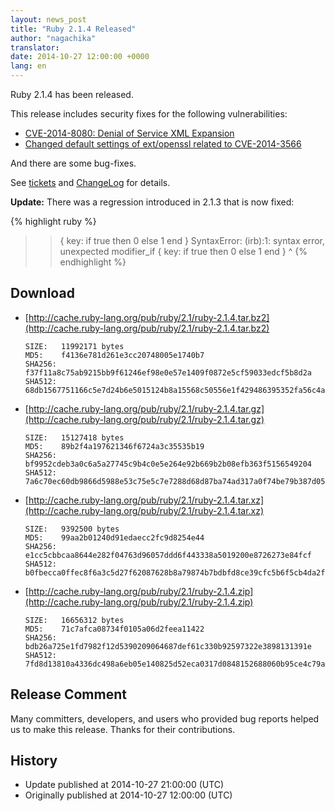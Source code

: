 ```yaml
---
layout: news_post
title: "Ruby 2.1.4 Released"
author: "nagachika"
translator:
date: 2014-10-27 12:00:00 +0000
lang: en
---
```


Ruby 2.1.4 has been released.

This release includes security fixes for the following vulnerabilities:

* [CVE-2014-8080: Denial of Service XML Expansion](https://www.ruby-lang.org/en/news/2014/10/27/rexml-dos-cve-2014-8080/)
* [Changed default settings of ext/openssl related to CVE-2014-3566](https://www.ruby-lang.org/en/news/2014/10/27/changing-default-settings-of-ext-openssl/)

And there are some bug-fixes.

See [tickets](https://bugs.ruby-lang.org/projects/ruby-21/issues?set_filter=1&amp;status_id=5)
and [ChangeLog](http://svn.ruby-lang.org/repos/ruby/tags/v2_1_4/ChangeLog)
for details.

**Update:** There was a regression introduced in 2.1.3 that is now fixed:

{% highlight ruby %}
>> { key: if true then 0 else 1 end }
SyntaxError: (irb):1: syntax error, unexpected modifier_if
{ key: if true then 0 else 1 end }
         ^
{% endhighlight %}

## Download

* [http://cache.ruby-lang.org/pub/ruby/2.1/ruby-2.1.4.tar.bz2](http://cache.ruby-lang.org/pub/ruby/2.1/ruby-2.1.4.tar.bz2)

      SIZE:   11992171 bytes
      MD5:    f4136e781d261e3cc20748005e1740b7
      SHA256: f37f11a8c75ab9215bb9f61246ef98e0e57e1409f0872e5cf59033edcf5b8d2a
      SHA512: 68db1567751166c5e7d24b6e5015124b8a15568c50556e1f429486395352fa56c4a195a74820ab135697924149d014b445b345a1b9755678aaf824fba79c606b

* [http://cache.ruby-lang.org/pub/ruby/2.1/ruby-2.1.4.tar.gz](http://cache.ruby-lang.org/pub/ruby/2.1/ruby-2.1.4.tar.gz)

      SIZE:   15127418 bytes
      MD5:    89b2f4a197621346f6724a3c35535b19
      SHA256: bf9952cdeb3a0c6a5a27745c9b4c0e5e264e92b669b2b08efb363f5156549204
      SHA512: 7a6c70ec60db9866d5988e53c75e5c7e7288d68d87ba74ad317a0f74be79b387d05f665d9273d24dc64edc011d396b6396d2c7b1de6fd6a03569103e5acdcc36

* [http://cache.ruby-lang.org/pub/ruby/2.1/ruby-2.1.4.tar.xz](http://cache.ruby-lang.org/pub/ruby/2.1/ruby-2.1.4.tar.xz)

      SIZE:   9392500 bytes
      MD5:    99aa2b01240d91edaecc2fc9d8254e44
      SHA256: e1cc5cbbcaa8644e282f04763d96057ddd6f443338a5019200e8726273e84fcf
      SHA512: b0fbecca0ffec8f6a3c5d27f62087628b8a79874b7bdbfd8ce39cfc5b6f5cb4da2f8a3e6031abae9c59273cf629f41cf5987e2a5f4c083b0f3a3b02eeb5d7dca

* [http://cache.ruby-lang.org/pub/ruby/2.1/ruby-2.1.4.zip](http://cache.ruby-lang.org/pub/ruby/2.1/ruby-2.1.4.zip)

      SIZE:   16656312 bytes
      MD5:    71c7afca08734f0105a06d2feea11422
      SHA256: bdb26a725e1fd7982f12d5390209064687def61c330b92597322e3898131391e
      SHA512: 7fd8d13810a4336dc498a6eb05e140825d52eca0317d0848152688060b95ce4c79ab6a10cf14ab2499ae559fb4676d86538eacd94fb262c16795067fb4f47614


## Release Comment

Many committers, developers, and users who provided bug reports helped us to make this release.
Thanks for their contributions.

## History

* Update published at 2014-10-27 21:00:00 (UTC)
* Originally published at 2014-10-27 12:00:00 (UTC)
